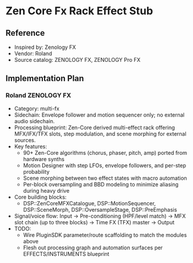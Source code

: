# Zen Core Fx Rack Effect Stub

## Reference
- Inspired by: Zenology FX
- Vendor: Roland
- Source catalog: ZENOLOGY FX, ZENOLOGY Pro FX

## Implementation Plan
### Roland ZENOLOGY FX
- Category: multi-fx
- Sidechain: Envelope follower and motion sequencer only; no external audio sidechain.
- Processing blueprint: Zen-Core derived multi-effect rack offering MFX/IFX/TFX slots, step modulation, and scene morphing for external sources.
- Key features:
  - 90+ Zen-Core algorithms (chorus, phaser, pitch, amp) ported from hardware synths
  - Motion Designer with step LFOs, envelope followers, and per-step probability
  - Scene morphing between two effect states with macro automation
  - Per-block oversampling and BBD modeling to minimize aliasing during heavy drive
- Core building blocks:
  - DSP::ZenCoreMFXCatalogue, DSP::MotionSequencer, DSP::SceneMorph, DSP::OversampleStage, DSP::PreEmphasis
- Signal/voice flow: Input → Pre-conditioning (HPF/level match) → MFX slot chain (up to three blocks) → Time FX (TFX) master → Output
- TODO:
  - Wire PluginSDK parameter/route scaffolding to match the modules above
  - Flesh out processing graph and automation surfaces per EFFECTS/INSTRUMENTS blueprint
